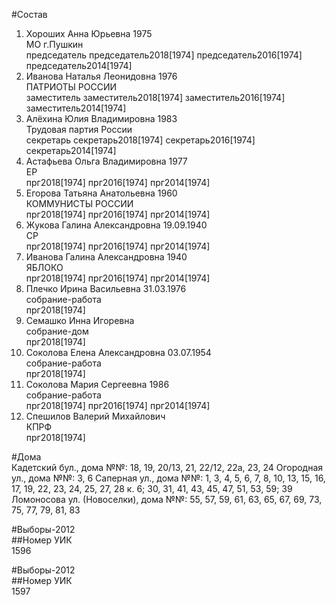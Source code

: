 #Состав  
1. Хороших Анна Юрьевна 1975  
    МО г.Пушкин  
    председатель председатель2018[1974] председатель2016[1974] председатель2014[1974]  
2. Иванова Наталья Леонидовна 1976  
    ПАТРИОТЫ РОССИИ  
    заместитель заместитель2018[1974] заместитель2016[1974] заместитель2014[1974]  
3. Алёхина Юлия Владимировна 1983  
    Трудовая партия России  
    секретарь секретарь2018[1974] секретарь2016[1974] секретарь2014[1974]  
4. Астафьева Ольга Владимировна 1977  
    ЕР  
    прг2018[1974] прг2016[1974] прг2014[1974]  
5. Егорова Татьяна Анатольевна 1960  
    КОММУНИСТЫ РОССИИ  
    прг2018[1974] прг2016[1974] прг2014[1974]  
6. Жукова Галина Александровна 19.09.1940  
    СР  
    прг2018[1974] прг2016[1974] прг2014[1974]  
7. Иванова Галина Александровна 1940  
    ЯБЛОКО  
    прг2018[1974] прг2016[1974] прг2014[1974]  
8. Плечко Ирина Васильевна 31.03.1976  
    собрание-работа  
    прг2018[1974]  
9. Семашко Инна Игоревна  
    собрание-дом  
    прг2018[1974]  
10. Соколова Елена Александровна 03.07.1954  
    собрание-работа  
    прг2018[1974]  
11. Соколова Мария Сергеевна 1986  
    собрание-работа  
    прг2018[1974] прг2016[1974] прг2014[1974]  
12. Спешилов Валерий Михайлович  
    КПРФ  
    прг2018[1974]  
  
#Дома  
Кадетский бул., дома №№: 18, 19, 20/13, 21, 22/12, 22а, 23, 24 Огородная ул., дома №№: 3, 6 Саперная ул., дома №№: 1, 3, 4, 5, 6, 7, 8, 10, 13, 15, 16, 17, 19, 22, 23, 24, 25, 27, 28 к. 6; 30, 31, 41, 43, 45, 47, 51, 53, 59; 39  Ломоносова ул. (Новоселки), дома №№: 55, 57, 59, 61, 63, 65, 67, 69, 73, 75, 77, 79, 81, 83  
  
#Выборы-2012  
##Номер УИК  
1596  
  
#Выборы-2012  
##Номер УИК  
1597  
